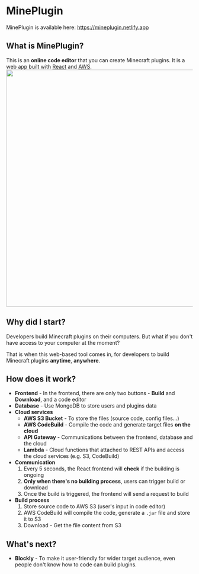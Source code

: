 # MinePlugin

MinePlugin is available here: https://mineplugin.netlify.app
## What is MinePlugin?
This is an **online code editor** that you can create Minecraft plugins.
It is a web app built with [React](https://react.dev/) and [AWS](https://aws.amazon.com/).
<img alt="" width="640" src="https://github.com/JunweiNotAvailable/mineplugin/assets/89463326/06c9fb93-d1c3-4629-8333-c7db315d20e2">


## Why did I start?
Developers build Minecraft plugins on their computers. But what if you don't have access to your computer at the moment?

That is when this web-based tool comes in, for developers to build Minecraft plugins **anytime**, **anywhere**.

## How does it work?
- **Frontend** - In the frontend, there are only two buttons - **Build** and **Download**, and a code editor
- **Database** - Use MongoDB to store users and plugins data
- **Cloud services**
  - **AWS S3 Bucket** - To store the files (source code, config files...)
  - **AWS CodeBuild** - Compile the code and generate target files **on the cloud**
  - **API Gateway** - Communications between the frontend, database and the cloud
  - **Lambda** - Cloud functions that attached to REST APIs and access the cloud services (e.g. S3, CodeBuild)
- **Communication**
  1. Every 5 seconds, the React frontend will **check** if the building is ongoing
  2. **Only when there's no building process**, users can trigger build or download
  3. Once the build is triggered, the frontend will send a request to build
- **Build process**
  1. Store source code to AWS S3 (user's input in code editor)
  2. AWS CodeBuild will compile the code, generate a `.jar` file and store it to S3
  3. Download - Get the file content from S3

## What's next?
- **Blockly** - To make it user-friendly for wider target audience, even people don't know how to code can build plugins.
